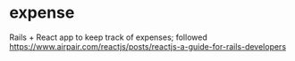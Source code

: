 # expense
Rails + React app  to keep track of expenses; followed https://www.airpair.com/reactjs/posts/reactjs-a-guide-for-rails-developers
